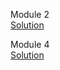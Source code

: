 
Module 2 <br>
<a href="https://sujithcg.github.io/HTML-CSS-JS/module2-solution/" rel="nofollow">Solution</a>



Module 4 <br>
<a href="https://sujithcg.github.io/HTML-CSS-JS/module4-solution/" rel="nofollow">Solution</a>
